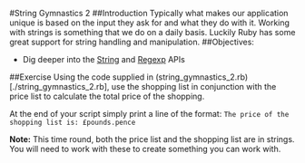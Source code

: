 #String Gymnastics 2
##Introduction
Typically what makes our application unique is based on the input they ask for and what they do with it. Working with strings is something that we do on a daily basis. Luckily Ruby has some great support for string handling and manipulation.
##Objectives:
- Dig deeper into the [String](http://ruby-doc.org/core-2.1.6/String.html) and [Regexp](http://ruby-doc.org/core-2.1.6/Regexp.html) APIs

##Exercise
Using the code supplied in (string_gymnastics_2.rb)[./string_gymnastics_2.rb], use the shopping list in conjunction with the price list to calculate the total price of the shopping.

At the end of your script simply print a line of the format: 
`The price of the shopping list is: £pounds.pence`

**Note:** This time round, both the price list and the shopping list are in strings. You will need to work with these to create something you can work with.

